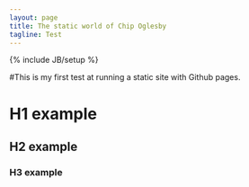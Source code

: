 ```yaml
---
layout: page
title: The static world of Chip Oglesby
tagline: Test
---
```

{% include JB/setup %}

#This is my first test at running a static site with Github pages.

<h1>H1 example</h1>
<h2>H2 example</h2>
<h3>H3 example</h3>
